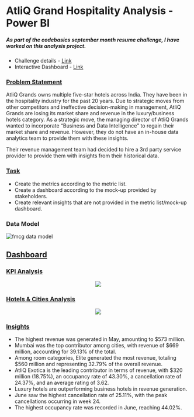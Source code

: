 # AtliQ Grand Hospitality Analysis - Power BI
##### As part of the codebasics september month resume challenge, I have worked on this analysis project.
- Challenge details - [Link](https://codebasics.io/challenge/codebasics-resume-project-challenge/4)
- Interactive Dashboard - [Link](https://app.powerbi.com/view?r=eyJrIjoiNTRmODlkZmEtNjFhNS00ZTYxLWFiMzEtYjVmNTJiN2UxOGUzIiwidCI6IjZmZTcyMzY3LTU1NTAtNDUxYy1iYzA3LWY2OGY1NGE5NmUwMSJ9)
### <ins> Problem Statement </ins>
AtliQ Grands owns multiple five-star hotels across India. They have been in the hospitality industry for the past 20 years. Due to strategic moves from other competitors and ineffective decision-making in management, AtliQ Grands are losing its market share and revenue in the luxury/business hotels category. As a strategic move, the managing director of AtliQ Grands wanted to incorporate “Business and Data Intelligence” to regain their market share and revenue. However, they do not have an in-house data analytics team to provide them with these insights.

Their revenue management team had decided to hire a 3rd party service provider to provide them with insights from their historical data.
### <ins> Task </ins> 
- Create the metrics according to the metric list.
- Create a dashboard according to the mock-up provided by stakeholders.
- Create relevant insights that are not provided in the metric list/mock-up dashboard.
### Data Model

![fmcg data model](https://github.com/user-attachments/assets/bbfe67b0-090d-4d47-89f0-97b414ca73db)

## <ins> Dashboard </ins>
### <ins> KPI Analysis </ins> 
<div align="center">
  <img src = "https://github.com/user-attachments/assets/99abb171-28d2-4fa3-88ee-69d1296e6582"



>
</div>


### <ins>  Hotels & Cities Analysis </ins> 
<div align="center">
  <img src = "https://github.com/user-attachments/assets/a303e8cd-c334-4768-8b82-d17aa7d544d6"

>
</div>



### <ins> Insights </ins>
- The highest revenue was generated in May, amounting to $573 million.
- Mumbai was the top contributor among cities, with revenue of $669 million, accounting for 39.13% of the total.
- Among room categories, Elite generated the most revenue, totaling $560 million and representing 32.79% of the overall revenue.
- AtliQ Exotica is the leading contributor in terms of revenue, with $320 million (18.75%), an occupancy rate of 43.30%, a cancellation rate of 24.37%, and an average rating of 3.62.
- Luxury hotels are outperforming business hotels in revenue generation.
- June saw the highest cancellation rate of 25.11%, with the peak cancellations occurring in week 24.
- The highest occupancy rate was recorded in June, reaching 44.02%.
  
